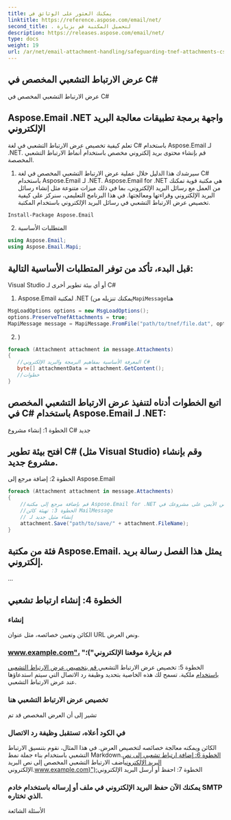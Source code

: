 ```yaml
---
title: يمكنك العثور على الوثائق في
linktitle: https://reference.aspose.com/email/net/
second_title: . لتحميل المكتبة قم بزيارة
description: https://releases.aspose.com/email/net/
type: docs
weight: 19
url: /ar/net/email-attachment-handling/safeguarding-tnef-attachments-csharp-method/
---
```


##  عرض الارتباط التشعبي المخصص في C#

 عرض الارتباط التشعبي المخصص في C#

##  Aspose.Email .NET واجهة برمجة تطبيقات معالجة البريد الإلكتروني

 تعلم كيفية تخصيص عرض الارتباط التشعبي في لغة C# باستخدام Aspose.Email لـ .NET. قم بإنشاء محتوى بريد إلكتروني مخصص باستخدام أنماط الارتباط التشعبي المخصصة.

1. سيرشدك هذا الدليل خلال عملية عرض الارتباط التشعبي المخصص في لغة C# باستخدام Aspose.Email لـ .NET. Aspose.Email for .NET هي مكتبة قوية تمكنك من العمل مع رسائل البريد الإلكتروني، بما في ذلك ميزات متنوعة مثل إنشاء رسائل البريد الإلكتروني وقراءتها ومعالجتها. في هذا البرنامج التعليمي، سنركز على كيفية تخصيص عرض الارتباط التشعبي في رسائل البريد الإلكتروني باستخدام المكتبة.

```bash
Install-Package Aspose.Email
```

2. المتطلبات الأساسية

```csharp
using Aspose.Email;
using Aspose.Email.Mapi;
```

## قبل البدء، تأكد من توفر المتطلبات الأساسية التالية:

Visual Studio أو أي بيئة تطوير أخرى لـ C#

1.  Aspose.Email لمكتبة .NET (يمكنك تنزيله من`MapiMessage`هنا

```csharp
MsgLoadOptions options = new MsgLoadOptions();
options.PreserveTnefAttachments = true;
MapiMessage message = MapiMessage.FromFile("path/to/tnef/file.dat", options);
```

2. )

```csharp
foreach (Attachment attachment in message.Attachments)
{
   //المعرفة الأساسية بمفاهيم البرمجة والبريد الإلكتروني C#
   byte[] attachmentData = attachment.GetContent();
   //خطوات
}
```

## اتبع الخطوات أدناه لتنفيذ عرض الارتباط التشعبي المخصص في C# باستخدام Aspose.Email لـ .NET:

الخطوة 1: إنشاء مشروع C# جديد

## افتح بيئة تطوير C# (مثل Visual Studio) وقم بإنشاء مشروع جديد.

الخطوة 2: إضافة مرجع إلى Aspose.Email

```csharp
foreach (Attachment attachment in message.Attachments)
{
    //قم بإضافة مرجع إلى مكتبة Aspose.Email for .NET في مشروعك. يمكنك القيام بذلك عن طريق النقر بزر الماوس الأيمن على مشروعك في Solution Explorer، وتحديد "إضافة" > "مرجع"، ثم الانتقال إلى الموقع الذي قمت بحفظ ملف Aspose.Email DLL فيه.
    //الخطوة 3: تهيئة كائن MailMessage
    // إنشاء مثيل جديد لـ
    attachment.Save("path/to/save/" + attachment.FileName);
}
```

##  فئة من مكتبة Aspose.Email. يمثل هذا الفصل رسالة بريد إلكتروني.

 ...

## الخطوة 4: إنشاء ارتباط تشعبي

###  إنشاء

 الكائن وتعيين خصائصه، مثل عنوان URL ونص العرض.

### www.example.com"، "قم بزيارة موقعنا الإلكتروني")؛

الخطوة 5: تخصيص عرض الارتباط التشعبي[ قم بتخصيص عرض الارتباط التشعبي باستخدام](https://reference.aspose.com/email/net) ملكية. تسمح لك هذه الخاصية بتحديد وظيفة رد الاتصال التي سيتم استدعاؤها عند عرض الارتباط التشعبي.

###  تخصيص عرض الارتباط التشعبي هنا

تشير إلى أن العرض المخصص قد تم

###  في الكود أعلاه، تستقبل وظيفة رد الاتصال

 الكائن ويمكنه معالجة خصائصه لتخصيص العرض. في هذا المثال، نقوم بتنسيق الارتباط التشعبي باستخدام بناء جملة نمط Markdown.[الخطوة 6: إضافة ارتباط تشعبي إلى نص البريد الإلكتروني](https://releases.aspose.com/email/net/)أضف الارتباط التشعبي المخصص إلى نص البريد الإلكتروني.[www.example.com)");](https://reference.aspose.com/email/net)الخطوة 7: احفظ أو أرسل البريد الإلكتروني

### يمكنك الآن حفظ البريد الإلكتروني في ملف أو إرساله باستخدام خادم SMTP الذي تختاره.

الأسئلة الشائعة